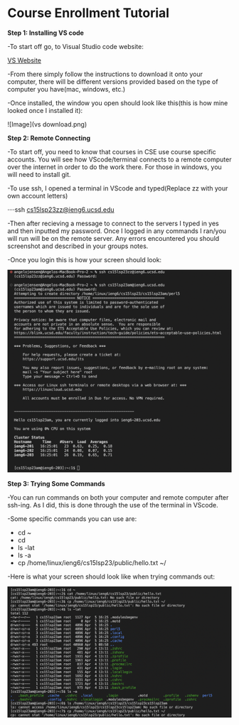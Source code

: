 # Course Enrollment Tutorial
**Step 1: Installing VS code**

-To start off go, to Visual Studio code website:

[VS Website](https://code.visualstudio.com/)

-From there simply follow the instructions to download it onto your computer, there will be different versions provided based on the type of computer you have(mac, windows, etc.)


-Once installed, the window you open should look like this(this is how mine looked once I installed it):

![Image](vs download.png)

**Step 2: Remote Connecting**

-To start off, you need to know that courses in CSE use course specific accounts. You will see how VScode/terminal connects to a remote computer over the internet in order to do the work there. For those in windows, you will need to install git.

-To use ssh, I opened a terminal in VScode and typed(Replace zz with your own account letters)

····ssh cs15lsp23zz@ieng6.ucsd.edu

-Then after recieving a message to connect to the servers I typed in yes and then inputted my password. Once I logged in any commands I ran/you will run will be on the remote server. Any errors encountered you should screenshot and described in your groups notes.

-Once you login this is how your screen should look:

![Image](connect.png)

**Step 3: Trying Some Commands**

-You can run commands on both your computer and remote computer after ssh-ing. As I did, this is done through the use of the terminal in VScode.

-Some specific commands you can use are:
  * cd ~
  * cd
  * ls -lat
  * ls -a
  * cp /home/linux/ieng6/cs15lsp23/public/hello.txt ~/
  
-Here is what your screen should look like when trying commands out:

![Image](commands.png)


